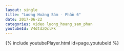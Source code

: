 ```yaml
---
layout: single
title: "Lương Hoàng Sám - Phần 6"
date: 2017-06-22
categories: video luong_hoang_sam_phan
youtubeId: V4dtdzQclFk
---
```


{% include youtubePlayer.html id=page.youtubeId %}